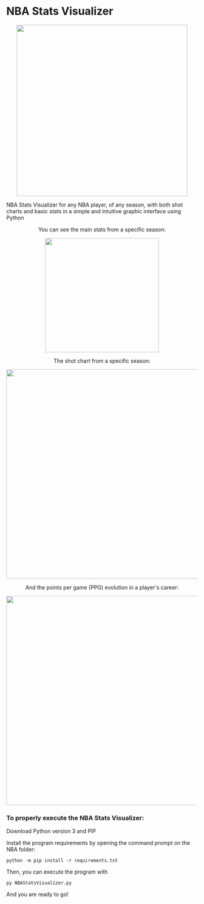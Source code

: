 # NBA Stats Visualizer

<p align="center">
<img src="https://user-images.githubusercontent.com/57769272/120708576-1e722b00-c492-11eb-9d7d-4e205ef5f1f0.png" width="450">
</p>

NBA Stats Visualizer for any NBA player, of any season, with both shot charts and basic stats in a simple and intuitive graphic interface using Python

<p align="center">
You can see the main stats from a specific season:
</p>

<p align="center">
<img src="https://user-images.githubusercontent.com/57769272/160507838-abcd774e-87c0-4840-b9a6-7612916a1143.png" width="300">
</p>

<p align="center">
The shot chart from a specific season:
</p>

<p align="center">
<img src="https://user-images.githubusercontent.com/57769272/160507911-bcbb56fb-1424-4783-b706-189a0cd5e56c.png" width="550">
</p>

<p align="center">
And the points per game (PPG) evolution in a player's career:
</p>

<p align="center">
<img src="https://user-images.githubusercontent.com/57769272/160508033-33d6fd39-7530-46ce-86f8-77088833ee8a.png" width="550">
</p>

### To properly execute the NBA Stats Visualizer:

Download Python version 3 and PIP

Install the program requirements by opening the command prompt on the NBA folder:
```
python -m pip install -r requirements.txt
```
Then, you can execute the program with
```
py NBAStatsVisualizer.py
```
And you are ready to go! 
